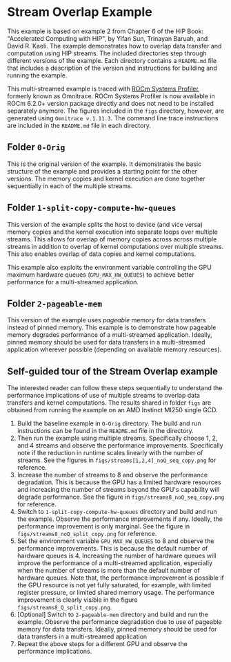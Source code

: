 # Stream Overlap Example

This example is based on example 2 from Chapter 6 of the HIP Book: "Accelerated Computing with HIP", by Yifan Sun, Trinayan Baruah, and David R. Kaeli. The example demonstrates how to overlap data transfer and computation using HIP streams. The included directories step through different versions of the example. Each directory contains a `README.md` file that includes a description of the version and instructions for building and running the example.

This multi-streamed example is traced with [ROCm Systems Profiler](https://rocm.docs.amd.com/projects/rocprofiler-systems/en/latest/index.html#rocm-systems-profiler-documentation), formerly known as Omnitrace. ROCm Systems Profiler is now available in ROCm 6.2.0+ version package directly and does not need to be installed separately anymore. The figures included in the `figs` directory, however, are generated using `Omnitrace v.1.11.3`. The command line trace instructions are included in the `README.md` file in each directory.

## Folder `0-Orig`

This is the original version of the example. It demonstrates the basic structure of the example and provides a starting point for the other versions. The memory copies and kernel execution are done together sequentially in each of the multiple streams.

## Folder `1-split-copy-compute-hw-queues`

This version of the example splits the host to device (and vice versa) memory copies and the kernel execution into separate loops over multiple streams. This allows for overlap of memory copies across across multiple streams in addition to overlap of kernel computations over multiple streams. This also enables overlap of data copies and kernel computations.

This example also exploits the environment variable controlling the GPU maximum hardware queues (`GPU_MAX_HW_QUEUES`) to achieve better performance for a multi-streamed application.

## Folder `2-pageable-mem`

This version of the example uses *pageable* memory for data transfers instead of pinned memory. This example is to demonstrate how pageable memory degrades performance of a multi-streamed application. Ideally, pinned memory should be used for data transfers in a multi-streamed application wherever possible (depending on available memory resources).

## Self-guided tour of the Stream Overlap example

The interested reader can follow these steps sequentially to understand the performance implications of use of multiple streams to overlap data transfers and kernel computations. The results shared in folder `figs` are obtained from running the example on an AMD Instinct MI250 single GCD.

1. Build the baseline example in `O-Orig` directory. The build and run instructions can be found in the `README.md` file in the directory.
2. Then run the example using multiple streams. Specifically choose 1, 2, and 4 streams and observe the performance improvements. Specifically note if the reduction in runtime scales linearly with the number of streams. See the figures in `figs/streams[1,2,4]_noQ_seq_copy.png` for reference.
3. Increase the number of streams to 8 and observe the performance degradation. This is because the GPU has a limited hardware resources and increasing the number of streams beyond the GPU's capability will degrade performance. See the figure in `figs/streams8_noQ_seq_copy.png` for reference.
4. Switch to `1-split-copy-compute-hw-queues` directory and build and run the example. Observe the performance improvements if any. Ideally, the performance improvement is only marginal. See the figure in `figs/streams8_noQ_split_copy.png` for reference.
5. Set the environment variable `GPU_MAX_HW_QUEUES` to 8 and observe the performance improvements. This is because the default number of hardware queues is 4. Increasing the number of hardware queues will improve the performance of a multi-streamed application, especially when the number of streams is more than the default number of hardware queues. Note that, the performance improvement is possible if the GPU resource is not yet fully saturated, for example, with limited register pressure, or limited shared memory usage. The performance improvement is clearly visible in the figure `figs/streams8_Q_split_copy.png`.
6. [Optional] Switch to `2-pageable-mem` directory and build and run the example. Observe the performance degradation due to use of pageable memory for data transfers. Ideally, pinned memory should be used for data transfers in a multi-streamed application
7. Repeat the above steps for a different GPU and observe the performance implications.
